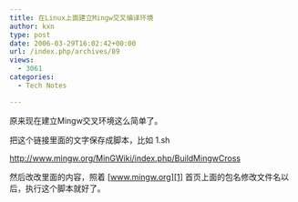 ```yaml
---
title: 在Linux上面建立Mingw交叉编译环境
author: kxn
type: post
date: 2006-03-29T16:02:42+00:00
url: /index.php/archives/89
views:
  - 3061
categories:
  - Tech Notes

---
```

原来现在建立Mingw交叉环境这么简单了。

把这个链接里面的文字保存成脚本，比如 1.sh

<http://www.mingw.org/MinGWiki/index.php/BuildMingwCross>

然后改改里面的内容，照着 [www.mingw.org][1] 首页上面的包名修改文件名以后，执行这个脚本就好了。

 [1]: http://www.mingw.org/